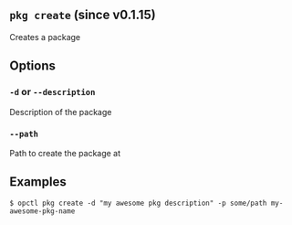 ## `pkg create` (since v0.1.15)

Creates a package

## Options

### `-d` or `--description`
Description of the package

### `--path`
Path to create the package at

## Examples

```shell
$ opctl pkg create -d "my awesome pkg description" -p some/path my-awesome-pkg-name
```

